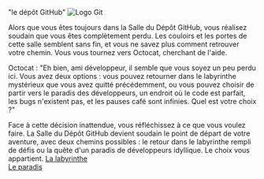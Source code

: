 "le dépôt GitHub"
![Logo 
Git](https://www.google.com/url?sa=i&url=https%3A%2F%2Foctodex.github.com%2F&psig=AOvVaw18Fu-gej0J-R8OyZZvrpS4&ust=1696945913169000&source=images&cd=vfe&opi=89978449&ved=0CBEQjRxqFwoTCICA-aSO6YEDFQAAAAAdAAAAABAE)

Alors que vous êtes toujours dans la Salle du Dépôt GitHub, vous réalisez soudain que vous êtes complètement perdu. Les couloirs et les portes 
de cette salle semblent sans fin, et vous ne savez plus comment retrouver votre chemin. Vous vous tournez vers Octocat, cherchant de l'aide.

Octocat : "Eh bien, ami développeur, il semble que vous soyez un peu perdu ici. Vous avez deux options : vous pouvez retourner dans le 
labyrinthe mystérieux que vous avez quitté précédemment, ou vous pouvez choisir de partir vers le paradis des développeurs, un endroit où le 
code est parfait, les bugs n'existent pas, et les pauses café sont infinies. Quel est votre choix ?"

Face à cette décision inattendue, vous réfléchissez à ce que vous voulez faire. La Salle du Dépôt GitHub devient soudain le point de départ de 
votre aventure, avec deux chemins possibles : le retour dans le labyrinthe rempli de défis ou la quête d'un paradis de développeurs idyllique. 
Le choix vous appartient.
[La labyrinthe](lafer.md)  
[Le paradis](gameOver.md)
